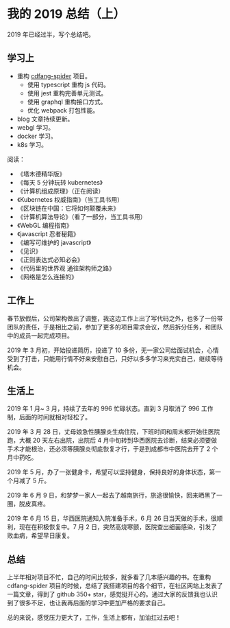 # 我的 2019 总结（上）

2019 年已经过半，写个总结吧。

## 学习上

- 重构 [cdfang-spider](https://github.com/lmjben/cdfang-spider) 项目。
  - 使用 typescript 重构 js 代码。
  - 使用 jest 重构完善单元测试。
  - 使用 graphql 重构接口方式。
  - 优化 webpack 打包性能。
- blog 文章持续更新。
- webgl 学习。
- docker 学习。
- k8s 学习。

阅读：

- 《塔木德精华版》
- 《每天 5 分钟玩转 kubernetes》
- 《计算机组成原理》（正在阅读）
- 《Kubernetes 权威指南》（当工具书用）
- 《区块链在中国：它将如何颠覆未来》
- 《计算机算法导论》（看了一部分，当工具书用）
- 《WebGL 编程指南》
- 《javascript 忍者秘籍》
- 《编写可维护的 javascript》
- 《见识》
- 《正则表达式必知必会》
- 《代码里的世界观 通往架构师之路》
- 《网络是怎么连接的》

## 工作上

春节放假后，公司架构做出了调整，我这边工作上出了写代码之外，也多了一份带团队的责任，于是相比之前，参加了更多的项目需求会议，然后拆分任务，和团队中的成员一起完成项目。

2019 年 3 月初，开始投递简历，投递了 10 多份，无一家公司给面试机会，心情受到了打击，只能用行情不好来安慰自己，只好以多多学习来充实自己，继续等待机会。

## 生活上

2019 年 1 月~ 3 月，持续了去年的 996 忙碌状态。直到 3 月取消了 996 工作制，后面的时间就相对轻松了。

2019 年 3 月 28 日，丈母娘急性胰腺炎生病住院，下班时间和周末都开始往医院跑，大概 20 天左右出院，出院后 4 月中旬转到华西医院去诊断，结果必须要做手术才能根治，还必须等胰腺炎彻底恢复才行，于是到成都市中医院去开了 2 个月中药吃。

2019 年 5 月，办了一张健身卡，希望可以坚持健身，保持良好的身体状态，第一个月减了 5 斤。

2019 年 6 月 9 日，和梦梦一家人一起去了越南旅行，旅途很愉快，回来晒黑了一圈，脱皮真疼。

2019 年 6 月 15 日，华西医院通知入院准备手术，6 月 26 日当天做的手术，很顺利，现在在积极恢复中。7 月 2 日，突然高烧寒颤，医院查出细菌感染，引发了败血病，希望早日康复。

## 总结

上半年相对项目不忙，自己的时间比较多，就多看了几本感兴趣的书。在重构 cdfang-spider 项目的时候，总结了我搭建项目的各个细节，在社区网站上发表了一篇文章，得到了 github 350+ star，感觉挺开心的。通过大家的反馈我也认识到了很多不足，也让我再后面的学习中更加严格的要求自己。

总的来说，感觉压力更大了，工作，生活上都有，加油扛过去吧！

